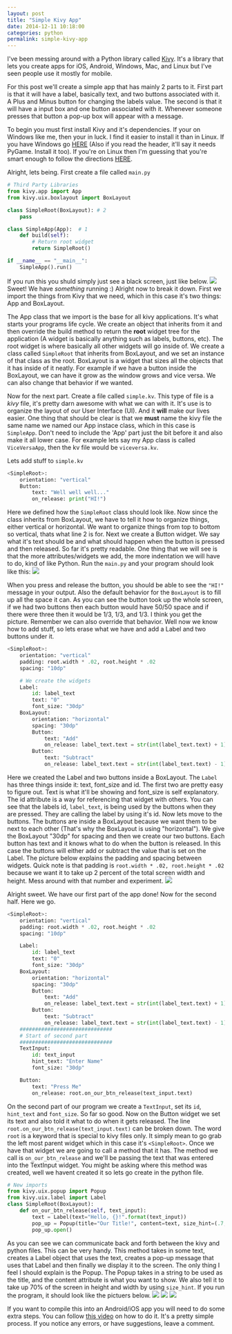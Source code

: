 ```yaml
---
layout: post
title: "Simple Kivy App"
date: 2014-12-11 10:18:00
categories: python
permalink: simple-kivy-app
---
```


I've been messing around with a Python library called [Kivy](http://kivy.org/). It's a library that lets you create apps for iOS, Android, Windows, Mac, and Linux but I've seen people use it mostly for mobile.

For this post we'll create a simple app that has mainly 2 parts to it. First part is that it will have a label, basically text, and two buttons associated with it. A Plus and Minus button for changing the labels value. The second is that it will have a input box and one button associated with it. Whenever someone presses that button a pop-up box will appear with a message.

To begin you must first install Kivy and it's dependencies. If your on Windows like me, then your in luck. I find it easier to install it than in Linux. If you have Windows go [HERE](http://www.lfd.uci.edu/~gohlke/pythonlibs/#kivy) (Also if you read the header, it'll say it needs PyGame. Install it too). If you're on Linux then I'm guessing that you're smart enough to follow the directions [HERE](https://github.com/brousch/kivy-installer).

Alright, lets being. First create a file called `main.py`

```python
# Third Party Libraries
from kivy.app import App
from kivy.uix.boxlayout import BoxLayout

class SimpleRoot(BoxLayout): # 2
    pass

class SimpleApp(App):  # 1
    def build(self):
        # Return root widget
        return SimpleRoot()

if __name__ == "__main__":
    SimpleApp().run()
```

If you run this you shuld simply just see a black screen, just like below.
![](/assets/images/posts/black_screen.png)
Sweet! We have *something* running :) Alright now to break it down. First we import the things from Kivy that we need, which in this case it's two things: App and BoxLayout.

The App class that we import is the base for all kivy applications. It's what starts your programs life cycle. We create an object that inherits from it and then override the build method to return the **root** widget tree for the application (A widget is basically anything such as labels, buttons, etc). The root widget is where basically all other widgets will go inside of. We create a class called `SimpleRoot` that inherits from BoxLayout, and we set an instance of that class as the root. BoxLayout is a widget that sizes all the objects that it has inside of it neatly. For example if we have a button inside the BoxLayout, we can have it grow as the window grows and vice versa. We can also change that behavior if we wanted.

Now for the next part. Create a file called `simple.kv`. This type of file is a *kivy* file, it's pretty darn awesome with what we can with it. It's use is to organize the layout of our User Interface (UI). And it **will** make our lives easier. One thing that should be clear is that we **must** name the kivy file the same name we named our App instace class, which in this case is `SimpleApp`. Don't need to include the 'App' part just the bit before it and also make it all lower case. For example lets say my App class is called `ViceVersaApp`, then the kv file would be `viceversa.kv`.

Lets add stuff to `simple.kv`
```python
<SimpleRoot>:
    orientation: "vertical"
    Button:
        text: "Well well well..."
        on_release: print("HI!")
```

Here we defined how the `SimpleRoot` class should look like. Now since the class inherits from BoxLayout, we have to tell it how to organize things, either vertical or horizontal. We want to organize things from top to bottom so vertical, thats what line 2 is for. Next we create a Button widget. We say what it's text should be and what should happen when the button is pressed and then released. So far it's pretty readable. One thing that we will see is that the more attributes/widgets we add, the more indentation we will have to do, kind of like Python. Run the `main.py` and your program should look like this:
![](/assets/images/posts/simple_button.png)

When you press and release the button, you should be able to see the `"HI!"` message in your output. Also the default behavior for the `BoxLayout` is to fill up all the space it can. As you can see the button took up the whole screen, if we had two buttons then each button would have 50/50 space and if there were three then it would be 1/3, 1/3, and 1/3. I think you get the picture. Remember we can also override that behavior. Well now we know how to add stuff, so lets erase what we have and add a Label and two buttons under it.

```python
<SimpleRoot>:
    orientation: "vertical"
    padding: root.width * .02, root.height * .02
    spacing: "10dp"

    # We create the widgets
    Label:
        id: label_text
        text: "0"
        font_size: "30dp"
    BoxLayout:
        orientation: "horizontal"
        spacing: "30dp"
        Button:
            text: "Add"
            on_release: label_text.text = str(int(label_text.text) + 1)
        Button:
            text: "Subtract"
            on_release: label_text.text = str(int(label_text.text) - 1)
```

Here we created the Label and two buttons inside a BoxLayout. The `Label` has three things inside it: text, font\_size and id. The first two are pretty easy to figure out. Text is what it'll be showing and font_size is self explanatory. The id attribute is a way for referencing that widget with others. You can see that the labels id, `label_text`, is being used by the buttons when they are pressed. They are calling the label by using it's id. Now lets move to the buttons. The buttons are inside a BoxLayout because we want them to be next to each other (That's why the BoxLayout is using "horizontal"). We give the BoxLayout "30dp" for spacing and then we create our two buttons. Each button has text and it knows what to do when the button is released. In this case the buttons will either add or subtract the value that is set on the Label. The picture below explains the padding and spacing between widgets. Quick note is that padding is `root.width * .02, root.height * .02` because we want it to take up 2 percent of the total screen width and height. Mess around with that number and experiment.
![](/assets/images/posts/label_two_buttons.png)

Alright sweet. We have our first part of the app done! Now for the second half. Here we go.

```python
<SimpleRoot>:
    orientation: "vertical"
    padding: root.width * .02, root.height * .02
    spacing: "10dp"

    Label:
        id: label_text
        text: "0"
        font_size: "30dp"
    BoxLayout:
        orientation: "horizontal"
        spacing: "30dp"
        Button:
            text: "Add"
            on_release: label_text.text = str(int(label_text.text) + 1)
        Button:
            text: "Subtract"
            on_release: label_text.text = str(int(label_text.text) - 1)
    ##############################
    # Start of second part
    ##############################
    TextInput:
        id: text_input
        hint_text: "Enter Name"
        font_size: "30dp"

    Button:
        text: "Press Me"
        on_release: root.on_our_btn_release(text_input.text)
```

On the second part of our program we create a `TextInput`, set its `id`, `hint_text` and `font_size`. So far so good. Now on the Button widget we set its text and also told it what to do when it gets released. The line `root.on_our_btn_release(text_input.text)` can be broken down. The word `root` is a keyword that is special to kivy files only. It simply mean to go grab the left most parent widget which in this case it's `<SimpleRoot>`. Once we have that widget we are going to call a method that it has. The method we call is `on_our_btn_release` and we'll be passing the text that was entered into the TextInput widget. You might be asking where this method was created, well we havent created it so lets go create in the python file.

```python
# New imports
from kivy.uix.popup import Popup
from kivy.uix.label import Label
class SimpleRoot(BoxLayout):
    def on_our_btn_release(self, text_input):
        text = Label(text="Hello, {}!".format(text_input))
        pop_up = Popup(title="Our Title!", content=text, size_hint=(.7, .7))
        pop_up.open()
```

As you can see we can communicate back and forth between the kivy and python files. This can be very handy. This method takes in some text, creates a Label object that uses the text, creates a pop-up message that uses that Label and then finally we display it to the screen. The only thing I feel I should explain is the Popup. The Popup takes in a string to be used as the title, and the content attribute is what you want to show. We also tell it to take up 70% of the screen in height and width by using `size_hint`. If you run the program, it should look like the pictuers below.
![](/assets/images/posts/simple_app_final2.png)
![](/assets/images/posts/simple_app_final1.png)
![](/assets/images/posts/simple_app_final3.png)

If you want to compile this into an Android/iOS app you will need to do some extra steps. You can follow [this video](https://www.youtube.com/watch?v=t8N_8WkALdE&list=PLdNh1e1kmiPP4YApJm8ENK2yMlwF1_edq&index=2) on how to do it. It's a pretty simple process. If you notice any errors, or have suggestions, leave a comment.
